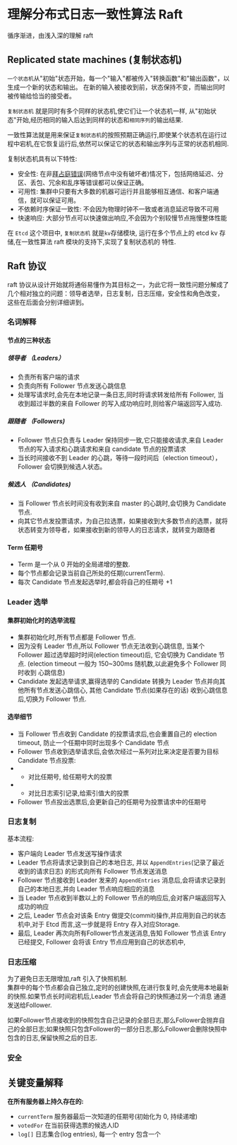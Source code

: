 # 理解分布式日志一致性算法 Raft
循序渐进，由浅入深的理解 raft 
## Replicated state machines (复制状态机)  

`一个状态机`从"初始"状态开始，每一个"输入"都被传入"转换函数"和"输出函数"，以生成一个新的状态和输出。
在新的输入被接收到前，状态保持不变，而输出同时被传输给恰当的接受者。  

`复制状态机` 就是同时有多个同样的状态机,使它们让一个状态机一样, 从"初始状态"开始,经历相同的输入后达到同样的状态和`相同序列`的输出结果.  

一致性算法就是用来保证`复制状态机`的按照预期正确运行,即使某个状态机在运行过程中宕机,在它恢复运行后,依然可以保证它的状态和输出序列与正常的状态机相同.

复制状态机具有以下特性:
- 安全性: 在非[拜占庭错误](https://zh.wikipedia.org/wiki/%E6%8B%9C%E5%8D%A0%E5%BA%AD%E5%B0%86%E5%86%9B%E9%97%AE%E9%A2%98)(网络节点中没有破坏者)情况下，包括网络延迟、分区、丢包、冗余和乱序等错误都可以保证正确。
- 可用性: 集群中只要有大多数的机器可运行并且能够相互通信、和客户端通信，就可以保证可用。
- 不依赖时序保证一致性: 不会因为物理时钟不一致或者消息延迟导致不可用
- 快速响应: 大部分节点可以快速做出响应,不会因为个别较慢节点拖慢整体性能


在 `Etcd` 这个项目中, `复制状态机` 就是`kv`存储模块, 运行在多个节点上的 etcd kv 存储,在一致性算法 raft 模块的支持下,实现了复制状态机的
特性.  
 

## Raft 协议
raft 协议从设计开始就将通俗易懂作为其目标之一，为此它将一致性问题分解成了几个相对独立的问题：领导者选举，日志复制，日志压缩，安全性和角色改变，
这些在后面会分别详细讲到。

### 名词解释
#### 节点的三种状态
##### 领导者 （Leaders）
- 负责所有客户端的请求
- 负责向所有 Follower 节点发送心跳信息
- 处理写请求时,会先在本地记录一条日志,同时将请求转发给所有 Follower, 当收到超过半数的来自 Follower 的写入成功响应时,则给客户端返回写入成功.
##### 跟随者 （Followers)
- Follower 节点只负责与 Leader 保持同步一致,它只能接收请求,来自 Leader 节点的写入请求和心跳请求和来自 candidate 节点的投票请求 
- 当长时间接收不到 Leader 的心跳，等待一段时间后（election timeout），Follower 会切换到候选人状态。

##### 候选人 （Candidates)
- 当 Follower 节点长时间没有收到来自 master 的心跳时,会切换为 Candidate 节点.
- 向其它节点发投票请求，为自己拉选票，如果接收到大多数节点的选票，就将状态转变为领导者，如果接收到新的领导人的日志请求，就转变为跟随者

#### Term 任期号

- Term 是一个从 0 开始的全局递增的整数. 
- 每个节点都会记录当前自己所处的任期(currentTerm).
- 每次 Candidate 节点发起选举时,都会将自己的任期号 +1 



### Leader 选举

#### 集群初始化时的选举流程

- 集群初始化时,所有节点都是 Follower 节点.
- 因为没有 Leader 节点,所以 Follower 节点无法收到心跳信息, 当某个 Follower 超过选举超时时间(election timeout)后, 它会切换为 Candidate 节点. (election timeout 一般为 150~300ms 随机数,以此避免多个 Follower 同时收到 心跳信息)
- Candidate 发起选举请求,赢得选举的 Candidate 转换为 Leader 节点并向其他所有节点发送心跳信心, 其他 Candidate 节点(如果存在的话) 收到心跳信息后,切换为 Follower 节点.

#### 选举细节
- 当 Follower 节点收到 Candidate 的投票请求后,也会重置自己的 election timeout, 防止一个任期中同时出现多个 Candidate 节点
- Follower 节点收到选举请求后,会依次经过一系列对比来决定是否要为目标 Candidate 节点投票:
- - 对比任期号, 给任期号大的投票
- - 对比日志索引记录,给索引值大的投票
- Follower 节点投出选票后,会更新自己的任期号为投票请求中的任期号

### 日志复制
基本流程:
- 客户端向 Leader 节点发送写操作请求
- Leader 节点将请求记录到自己的本地日志, 并以 `AppendEntries`(记录了最近收到的请求日志) 的形式向所有 Follower 节点发送消息
- Follower 节点接收到 Leader 发来的 `AppendEntries` 消息后,会将请求记录到自己的本地日志,并向 Leader 节点响应相应的消息
- 当 Leader 节点收到半数以上的 Follower 节点的响应后,会对客户端返回写入成功的响应
- 之后, Leader 节点会对该条 Entry 做提交(commit)操作,并应用到自己的状态机中,对于 Etcd 而言,这一步就是将 Entry 存入对应Storage.
- 最后, Leader 再次向所有Follower节点发送消息,告知 Follower 节点该 Entry 已经提交, Follower 会将该 Entry 节点应用到自己的状态机中,




### 日志压缩
为了避免日志无限增加,raft 引入了快照机制.  
集群中的每个节点都会自己独立,定时的创建快照,在进行恢复时,会先使用本地最新的快照.如果节点长时间宕机后,Leader 节点会将自己的快照通过另一个消息
通道发送给Follower.  

如果Follower节点接收到的快照包含自己记录的全部日志,那么Follower会抛弃自己的全部日志;如果快照只包含Follower的一部分日志,那么Follower会删除快照中
包含的日志,保留快照之后的日志.



### 安全

  




## 关键变量解释

**在所有服务器上持久存在的:**  
- `currentTerm` 服务器最后一次知道的任期号(初始化为 0, 持续递增)
- `votedFor` 在当前获得选票的候选人ID 
- `log[]` 日志集合(log entries), 每一个 entry 包含一个 

